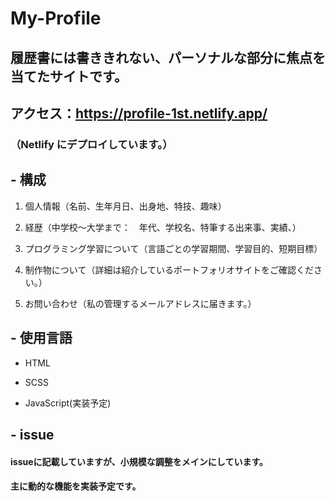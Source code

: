 # My-Profile
## 履歴書には書ききれない、パーソナルな部分に焦点を当てたサイトです。
## アクセス：https://profile-1st.netlify.app/
### （Netlify にデプロイしています。）


## - 構成

1. 個人情報（名前、生年月日、出身地、特技、趣味）

1. 経歴（中学校〜大学まで：　年代、学校名、特筆する出来事、実績、）

1. プログラミング学習について（言語ごとの学習期間、学習目的、短期目標）

1. 制作物について（詳細は紹介しているポートフォリオサイトをご確認ください。）

1. お問い合わせ（私の管理するメールアドレスに届きます。）


## - 使用言語

- HTML

- SCSS

- JavaScript(実装予定)

## - issue

#### issueに記載していますが、小規模な調整をメインにしています。
#### 主に動的な機能を実装予定です。
